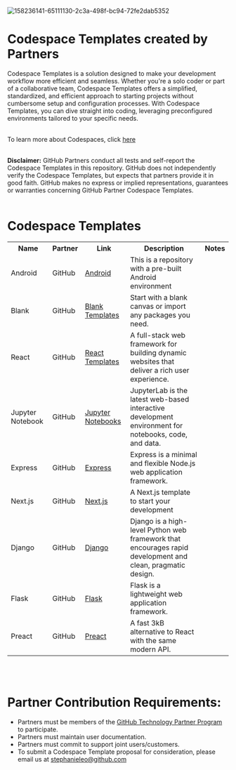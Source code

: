 ![158236141-65111130-2c3a-498f-bc94-72fe2dab5352](https://user-images.githubusercontent.com/54083068/158707540-7e08b789-475d-4a3f-800a-c0197412cf53.png)


# Codespace Templates created by Partners 
Codespace Templates is a solution designed to make your development workflow more efficient and seamless. Whether you're a solo coder or part of a collaborative team, Codespace Templates offers a simplified, standardized, and efficient approach to starting projects without cumbersome setup and configuration processes. With Codespace Templates, you can dive straight into coding, leveraging preconfigured environments tailored to your specific needs. 
<BR>
 <BR>


To learn more about Codespaces, click [here](https://github.com/features/codespaces)
<br><br>


**Disclaimer:** GitHub Partners conduct all tests and self-report the Codespace Templates in this repository. GitHub does not independently verify the Codespace Templates, but expects that partners provide it in good faith. GitHub makes no express or implied representations, guarantees or warranties concerning GitHub Partner Codespace Templates.
<BR><BR>
# Codespace Templates 

<div class="row">
    <table>
      <tr>
        <th>Name</th>
        <th>Partner</th>
        <th>Link</th>
        <th>Description</th>
        <th>Notes</th>
      </tr>
      <tr>
        <td>Android</td>
        <td>GitHub</td>
        <td><a href="https://github.com/github-technology-partners/template-android">Android</a></td>
        <td> This is a repository with a pre-built Android environment</td>
        <td>  </td>
      </tr>
      <tr>
        <td>Blank</td>
        <td>GitHub</td>
        <td><a href="https://github.com/codespaces-blank">Blank Templates</a></td>
        <td> Start with a blank canvas or import any packages you need.</td>
        <td>  </td>
      </tr>
        <tr>
        <td>React</td>
        <td>GitHub</td>
        <td><a href="https://github.com/codespaces-react">React Templates</a></td>
        <td> A full-stack web framework for building dynamic websites that deliver a rich user experience.</td>
        <td>  </td>
      </tr>
       <tr>
        <td>Jupyter Notebook</td>
        <td>GitHub</td>
        <td><a href="https://github.com/github/codespaces-jupyter">Jupyter Notebooks</a></td>
        <td>JupyterLab is the latest web-based interactive development environment for notebooks, code, and data.</td>
        <td>  </td>
      </tr>
       <tr>
        <td>Express</td>
        <td>GitHub</td>
        <td><a href="https://github.com/github/codespaces-express">Express</a></td>
        <td> Express is a minimal and flexible Node.js web application framework.</td>
        <td>  </td>
      </tr>
      <tr>
        <td>Next.js</td>
        <td>GitHub</td>
        <td><a href="https://github.com/github/codespaces-nextjs">Next.js</a></td>
        <td> A Next.js template to start your development</td>
        <td>  </td>
      </tr>
        <tr>
        <td>Django</td>
        <td>GitHub</td>
        <td><a href="https://github.com/github/codespaces-django">Django</a></td>
        <td> Django is a high-level Python web framework that encourages rapid development and clean, pragmatic design.</td>
        <td>  </td>
      </tr>
       <tr>
        <td>Flask</td>
        <td>GitHub</td>
        <td><a href="https://github.com/github/codespaces-flask">Flask</a></td>
        <td> Flask is a lightweight web application framework.
        </td>
        <td>  </td>
      </tr>
       </tr>
       <tr>
        <td>Preact</td>
        <td>GitHub</td>
        <td><a href="https://github.com/github/codespaces-preact">Preact</a></td>
        <td> A fast 3kB alternative to React with the same modern API.</td>
        <td>  </td>
      </tr>
 </div>
    </table>

 <br><br>
# Partner Contribution Requirements:
- Partners must be members of the [GitHub Technology Partner Program](https://partner.github.com/technology-partners) to participate.
- Partners must maintain user documentation.
- Partners must commit to support joint users/customers.
- To submit a Codespace Template proposal for consideration, please email us at stephanieleo@github.com
